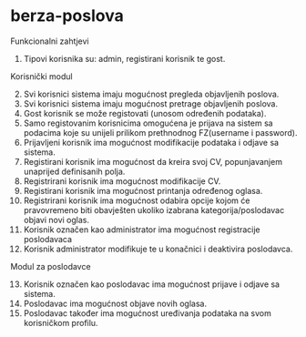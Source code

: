 berza-poslova
=============

Funkcionalni zahtjevi

1.	Tipovi korisnika su: admin, registirani korisnik te gost.

Korisnički modul

2.	Svi korisnici sistema imaju mogućnost pregleda objavljenih poslova.
3.	Svi korisnici sistema imaju mogućnost pretrage objavljenih poslova.
4.	Gost korisnik se može registovati (unosom određenih podataka).
5.	Samo registovanim korisnicima omogućena je prijava na sistem sa podacima koje su unijeli prilikom prethnodnog FZ(username i password).
6.	Prijavljeni korisnik ima mogućnost modifikacije podataka i odjave sa sistema.
7.	Registirani korisnik ima mogućnost da kreira svoj CV, popunjavanjem unaprijed definisanih polja.
8.	Registrirani korisnik ima mogućnost modifikacije CV.
9.	Registirani korisnik ima mogućnost printanja određenog oglasa.
10.	Registrirani korisnik ima mogućnost odabira opcije kojom će pravovremeno biti obavješten ukoliko izabrana kategorija/poslodavac objavi novi oglas.
11.	Korisnik označen kao administrator ima mogućnost registracije poslodavaca
12.	Korisnik administrator modifikuje te u konačnici i deaktivira poslodavca.


Modul za poslodavce

13.	Korisnik označen kao poslodavac ima mogućnost prijave i odjave sa sistema.
14.	Poslodavac ima mogućnost objave novih oglasa.
15.	Poslodavac također ima mogućnost uređivanja podataka na svom korisničkom profilu.

